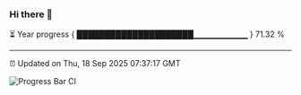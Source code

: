### Hi there 👋

⏳ Year progress { █████████████████████▁▁▁▁▁▁▁▁▁ } 71.32 %

---

⏰ Updated on Thu, 18 Sep 2025 07:37:17 GMT

![Progress Bar CI](https://github.com/IshwaranRudhara/GIT-ACTION/workflows/Progress%20Bar%20CI/badge.svg)
